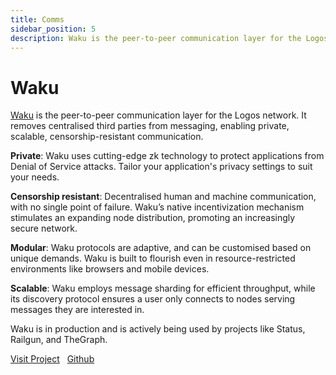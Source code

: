 ```yaml
---
title: Comms 
sidebar_position: 5
description: Waku is the peer-to-peer communication layer for the Logos Network.
---
```


# Waku

<p><u>Waku</u> is the peer-to-peer communication layer for the Logos network. It removes centralised third parties from messaging, enabling private, scalable, censorship-resistant communication.</p>

**Private**: Waku uses cutting-edge zk technology to protect applications from Denial of Service attacks. Tailor your application's privacy settings to suit your needs.

**Censorship resistant**: Decentralised human and machine communication, with no single point of failure. Waku’s native incentivization mechanism stimulates an expanding node distribution, promoting an increasingly secure network.

**Modular**: Waku protocols are adaptive, and can be customised based on unique demands. Waku is built to flourish even in resource-restricted environments like browsers and mobile devices.

**Scalable**: Waku employs message sharding for efficient throughput, while its discovery protocol ensures a user only connects to nodes serving messages they are interested in.

Waku is in production and is actively being used by projects like Status, Railgun, and TheGraph.


[Visit Project](https://waku.org/) &nbsp; [Github](https://github.com/waku-org)
